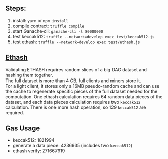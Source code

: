 ## Steps:
1. install: `yarn` or `npm install`
2. compile contract: `truffle compile`
3. start Ganache-cli: `ganache-cli -l 80000000`
4. test keccak512: `truffle --network=develop exec test/keccak512.js`
5. test ethash: `truffle --network=develop exec test/ethash.js`

## [Ethash][ethash]
Validating ETHASH requires random slices of a big DAG dataset and hashing them together.  
The full dataset is more than 4 GB, full clients and miners store it.  
For a light client, it stores only a 16MB pseudo-random cache and can use the cache to regenerate specific pieces of the full dataset needed for the computation.
One ethash calculation requires 64 random data pieces of the dataset, and each data pieces calculation requires two `keccak512` calculation.
There is one more hash operation, so 129 `keccak512` are required.

## Gas Usage
- keccak512: 1821994
- generate a data piece: 4236935 (includes two `keccak512`)
- ethash verify: 271667919

[ethash]: https://eth.wiki/en/concepts/ethash/ethash